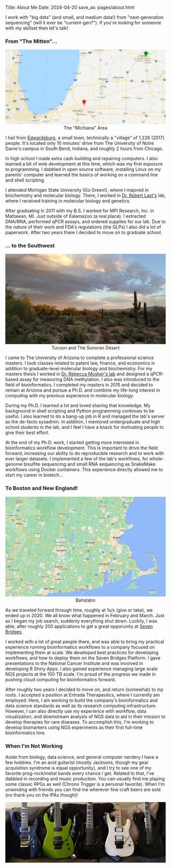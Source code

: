Title: About Me
Date: 2024-04-20
save_as: pages/about.html

I work with "big data" (and small, and medium data!) from "next-generation 
sequencing" (will it ever be "current-gen?").  If you're looking for someone with
my skillset then let's talk!

### From "The Mitten"...

<center>
<img src="/images/michiana.png" alt="Michiana"><br>
The "Michiana" Area
</center>

I hail from [Edwardsburg](https://en.wikipedia.org/wiki/Edwardsburg,_Michigan), a
small town, technically a "village" of 1,226 (2017) people. It's located only 10
minutes' drive from The University of Notre Dame's campus in South Bend, Indiana,
and roughly 2 hours from Chicago.

In high school I made extra cash building and repairing computers. I also learned
a bit of web development at this time, which was my first exposure to
programming. I dabbled in open source software, installing Linux on my parents'
computer and learned the basics of working on a command line and shell scripting.

I attended Michigan State University (Go Green!), where I majored in biochemistry
and molecular biology. There, I worked in
[Dr. Robert Last's](https://bmb.natsci.msu.edu/faculty/robert-l-last/)
lab, where I received training in molecular biology and genetics.

After graduating in 2011 with my B.S. I worked for MPI Research, Inc. in
Mattawan, MI. Just outside of Kalamazoo (a real place). I extracted DNA/RNA,
performed qPCR assays, and ordered supplies for our lab. Due to the nature of
their work and FDA's regulations (the GLPs) I also did a lot of paperwork. After
two years there I decided to move on to graduate school.

### ... to the Southwest

<center>
<img src="/images/saguaro-2714995_1920.jpg" alt="Image by icondigital from Pixabay"><br>
Tucson and The Sonoran Desert
</center>

I came to The University of Arizona to complete a professional science masters.
I took classes related to patent law, finance, and economics in addition to
graduate-level molecular biology and biochemistry. For my masters thesis I worked
in
[Dr. Rebecca Mosher's lab](https://cals.arizona.edu/research/mosherlab/Mosher_Lab/Home.html)
and designed a qPCR-based assay for measuring DNA methylation. I also was
introduced to the field of bioinformatics. I completed my masters in 2015 and
decided to remain at Arizona and pursue a Ph.D. and combine my life-long interest
in computing with my previous experience in molecular biology.

During my Ph.D. I learned a lot and loved sharing that knowledge. My background
in shell scripting and Python programming continues to be useful. I also learned
to do a bang-up job in R and managed the lab's server as the de-facto sysadmin.
In addition, I mentored undergraduate and high school students in the lab, and I
feel I have a knack for motivating people to give their best effort.

At the end of my Ph.D. work, I started getting more interested in bioinformatics
workflow development. This is important to drive the field forward; increasing
our ability to do reproducible research and to work with ever larger datasets. I
implemented a few of the lab's workflows, for whole-genome bisulfite sequencing
and small RNA sequencing as SnakeMake workflows using Docker containers. This
experience directly allowed me to start my career in biotech...

### To Boston and New England!

<center>
<img src="/images/boston_and_environs.png" alt="Bahhhhstahn"><br>
Bahstahn
</center>

As we traveled forward through time, roughly at 1s/s (give or take), we ended up
in 2020. We all know what happened in February and March. Just as I began my job
search, suddenly everything shut down. Luckily, I was able, after roughly 200
applications to get a great opporunity at [Seven Bridges](https://www.sevenbridges.com/).

I worked with a lot of great people there, and was able to bring my practical
experience running bioinformatics workflows to a company focused on implementing
them at scale. We developed best practices for developing workflows, and how to
deploy them on the Seven Bridges Platform. I gave presentations to the National
Cancer Institute and was involved in developing R Shiny Apps. I also gained
experience managing large scale NGS projects at the 100 TB scale. I'm proud of
the progress we made in pushing cloud computing for bioinformatics forward.

After roughly two years I decided to move on, and return (somewhat) to my roots.
I accepted a position at Entrada Therapeutics, where I currently am employed.
Here, I am working to build the company's bioinformatics and data science
standards as well as its research computing infrastructure. However, I can also
directly use my experience with workflow, data visualization, and downstream
analysis of NGS data to aid in their mission to develop therapies for rare
diseases. To accomplish this, I'm working to develop biomarkers using NGS
experiments as their first full-time bioinformatics hire.

### When I'm Not Working

Aside from biology, data science, and general computer nerdery I have a few
hobbies. I'm an avid guitarist (mostly Jacksons, though my gear acquisition
syndrome is equal opportunity), and I try to see one of my favorite 
prog-rock/metal bands every chance I get. Related to that, I've dabbled in
recording and music production. You can usually find me playing some classic RPGs
as well (Chrono Trigger is a personal favorite). When I'm unwinding with friends
you can find me wherever fine craft beers are sold (no thank you on the IPAs
though)!

<center>
<img src="/images/geetars.jpg", alt="I don't have a problem...">
</center>
